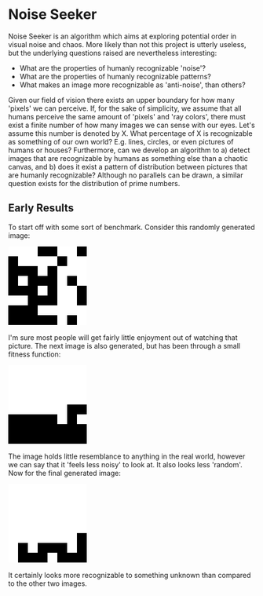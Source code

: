 # Noise Seeker

Noise Seeker is an algorithm which aims at exploring potential order in visual noise and chaos. More likely than not this project
is utterly useless, but the underlying questions raised are nevertheless interesting:

- What are the properties of humanly recognizable 'noise'?
- What are the properties of humanly recognizable patterns?
- What makes an image more recognizable as 'anti-noise', than others?

Given our field of vision there exists an upper boundary for how many 'pixels' we can perceive. If, for the sake of simplicity,
we assume that all humans perceive the same amount of 'pixels' and 'ray colors', there must exist a finite number of how many
images we can sense with our eyes. Let's assume this number is denoted by X. What percentage of X is recognizable as something of
our own world? E.g. lines, circles, or even pictures of humans or houses? Furthermore, can we develop an algorithm to a) detect
images that are recognizable by humans as something else than a chaotic canvas, and b) does it exist a pattern of distribution between pictures
that are humanly recognizable? Although no parallels can be drawn, a similar question exists for the distribution of prime numbers.

Early Results
--------------

To start off with some sort of benchmark. Consider this randomly generated image:

![Random noise](https://github.com/chridahl/noiseseeker/blob/master/imgs/test-999999.png?raw=true "Random noise")

I'm sure most people will get fairly little enjoyment out of watching that picture. The next image is also generated,
but has been through a small fitness function:

![Shapeish 1](https://github.com/chridahl/noiseseeker/blob/master/imgs/test-66781182.png?raw=true "Shapeish 1")

The image holds little resemblance to anything in the real world, however we can say that it 'feels less noisy' to look at.
It also looks less 'random'. Now for the final generated image:

![Shapeish 2](https://github.com/chridahl/noiseseeker/blob/master/imgs/test-89462.png?raw=true "Shapeish 2")

It certainly looks more recognizable to something unknown than compared to the other two images.